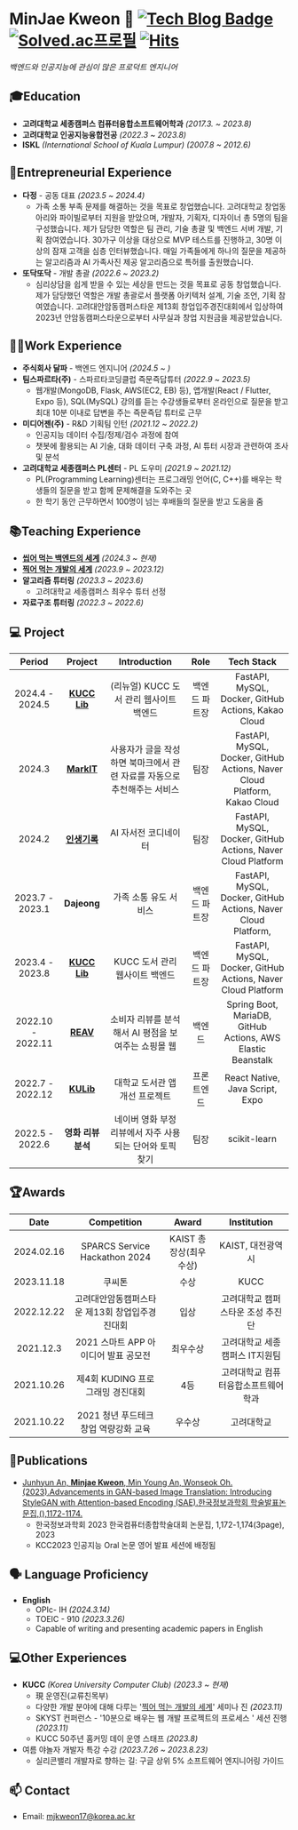 # MinJae Kweon 👋 [![Tech Blog Badge](http://img.shields.io/badge/-Tech%20blog-black?style=flat-square&logo=github&link=https://mindorizip.tistory.com/)](https://mindorizip.tistory.com/) [![Solved.ac프로필](http://mazassumnida.wtf/api/mini/generate_badge?boj=mjkweon17)](https://solved.ac/mjkweon17)  [![Hits](https://hits.seeyoufarm.com/api/count/incr/badge.svg?url=https%3A%2F%2Fgithub.com%2Fmjkweon17&count_bg=%232CA4F5&title_bg=%23512AEB&icon=&icon_color=%23E7E7E7&title=hits&edge_flat=false)](https://hits.seeyoufarm.com)

<p>
  <em>
      백엔드와 인공지능에 관심이 많은 프로덕트 엔지니어
  </em>
<p>

## 🎓Education
- **고려대학교 세종캠퍼스 컴퓨터융합소프트웨어학과** *(2017.3. ~ 2023.8)*
- **고려대학교 인공지능융합전공** *(2022.3 ~ 2023.8)*
- **ISKL** *(International School of Kuala Lumpur)* *(2007.8 ~ 2012.6)*

## 🚀Entrepreneurial Experience
- **다정** - 공동 대표 *(2023.5 ~ 2024.4)*
  - 가족 소통 부족 문제를 해결하는 것을 목표로 창업했습니다. 고려대학교 창업동아리와 파이빌로부터 지원을 받았으며, 개발자, 기획자, 디자이너 총 5명의 팀을 구성했습니다. 제가 담당한 역할은 팀 관리, 기술 총괄 및 백엔드 서버 개발, 기획 참여였습니다. 30가구 이상을 대상으로 MVP 테스트를 진행하고, 30명 이상의 잠재 고객을 심층 인터뷰했습니다. 매일 가족들에게 하나의 질문을 제공하는 알고리즘과 AI 가족사진 제공 알고리즘으로 특허를 출원했습니다.
- **또닥또닥** - 개발 총괄 *(2022.6 ~ 2023.2)*
  - 심리상담을 쉽게 받을 수 있는 세상을 만드는 것을 목표로 공동 창업했습니다. 제가 담당했던 역할은 개발 총괄로서 플랫폼 아키텍처 설계, 기술 조언, 기획 참여였습니다. 고려대안암동캠퍼스타운 제13회 창업입주경진대회에서 입상하여 2023년 안암동캠퍼스타운으로부터 사무실과 창업 지원금을 제공받았습니다.

## 👨‍💻Work Experience  
- **주식회사 달파** - 백엔드 엔지니어 *(2024.5 ~ )*
- **팀스파르타(주)** - 스파르타코딩클럽 즉문즉답튜터 *(2022.9 ~ 2023.5)*
  - 웹개발(MongoDB, Flask, AWS(EC2, EB) 등), 앱개발(React / Flutter, Expo 등), SQL(MySQL) 강의를 듣는 수강생들로부터 온라인으로 질문을 받고 최대 10분 이내로 답변을 주는 즉문즉답 튜터로 근무
- **미디어젠(주)** - R&D 기획팀 인턴 *(2021.12 ~ 2022.2)*
  - 인공지능 데이터 수집/정제/검수 과정에 참여
  - 챗봇에 활용되는 AI 기술, 대화 데이터 구축 과정, AI 튜터 시장과 관련하여 조사 및 분석
- **고려대학교 세종캠퍼스 PL센터** - PL 도우미 *(2021.9 ~ 2021.12)*
  - PL(Programming Learning)센터는 프로그래밍 언어(C, C++)를 배우는 학생들의 질문을 받고 함께 문제해결을 도와주는 곳
  - 한 학기 동안 근무하면서 100명이 넘는 후배들의 질문을 받고 도움을 줌

## 📚Teaching Experience
- [**씹어 먹는 백엔드의 세계**](https://lms.kucc.co.kr/course/detail/TFwFK2Lj3Hgmjb0SBd8x) *(2024.3 ~ 현재)*
- [**찍어 먹는 개발의 세계**](https://lms.kucc.co.kr/course/detail/Ki3HUnygJdfmTFQuW1wB) *(2023.9 ~ 2023.12)*
- **알고리즘 튜터링** *(2023.3 ~ 2023.6)*
  - 고려대학교 세종캠퍼스 최우수 튜터 선정
- **자료구조 튜터링** *(2022.3 ~ 2022.6)*

## 💻 Project
| Period | Project | Introduction | Role | Tech Stack |
|:---:|:---:|:---:|:---:|:---:|
| 2024.4 - 2024.5 | **[KUCC Lib](https://github.com/kucc/kubook-backend)** | (리뉴얼) KUCC 도서 관리 웹사이트 백엔드 | 백엔드 파트장 | FastAPI, MySQL, Docker, GitHub Actions, Kakao Cloud |
| 2024.3 | **[MarkIT](https://github.com/Paranmanjang/skyst-backend)** | 사용자가 글을 작성하면 북마크에서 관련 자료를 자동으로 추천해주는 서비스 | 팀장 | FastAPI, MySQL, Docker, GitHub Actions, Naver Cloud Platform, Kakao Cloud |
| 2024.2 | **[인생기록](https://github.com/mjkweon17/sparcs-hackathon-a3-backend)** | AI 자서전 코디네이터 | 팀장 | FastAPI, MySQL, Docker, GitHub Actions, Naver Cloud Platform |
| 2023.7 - 2023.1 | **Dajeong** | 가족 소통 유도 서비스 | 백엔드 파트장 | FastAPI, MySQL, Docker, GitHub Actions, Naver Cloud Platform,  |
| 2023.4 - 2023.8 | **[KUCC Lib](https://github.com/kucc/library-service-server-test)** | KUCC 도서 관리 웹사이트 백엔드 | 백엔드 파트장 | FastAPI, MySQL, Docker, GitHub Actions, Naver Cloud Platform |
| 2022.10 - 2022.11 | **[REAV](https://github.com/REAV-Web/REAV-back-end)** | 소비자 리뷰를 분석해서 AI 평점을 보여주는 쇼핑몰 웹 | 백엔드 | Spring Boot, MariaDB, GitHub Actions, AWS Elastic Beanstalk |
| 2022.7 - 2022.12 | **[KULib](https://github.com/KULib-Project/KULibraryApp_FE)** | 대학교 도서관 앱 개선 프로젝트 | 프론트엔드 | React Native, Java Script, Expo |
| 2022.5 - 2022.6 | **영화 리뷰 분석** | 네이버 영화 부정 리뷰에서 자주 사용되는 단어와 토픽 찾기 | 팀장 | scikit-learn |


## 🏆Awards
| Date | Competition | Award | Institution |
|:---:|:---:|:---:|:---:|
| 2024.02.16 | SPARCS Service Hackathon 2024 | KAIST 총장상(최우수상) | KAIST, 대전광역시 |
| 2023.11.18 | 쿠씨톤 | 수상 | KUCC |
| 2022.12.22 | 고려대안암동캠퍼스타운 제13회 창업입주경진대회 | 입상 | 고려대학교 캠퍼스타운 조성 추진단 |
| 2021.12.3 | 2021 스마트 APP 아이디어 발표 공모전 | 최우수상 | 고려대학교 세종캠퍼스 IT지원팀 |
| 2021.10.26 | 제4회 KUDING 프로그래밍 경진대회 | 4등 | 고려대학교 컴퓨터융합소프트웨어학과 |
| 2021.10.22 | 2021 청년 푸드테크 창업 역량강화 교육 | 우수상 | 고려대학교 |

## 📝Publications
- [Junhyun An, **Minjae Kweon**, Min Young An, Wonseok Oh.(2023).Advancements in GAN-based Image Translation: Introducing StyleGAN with Attention-based Encoding (SAE).한국정보과학회 학술발표논문집,(),1172-1174.](https://www.dbpia.co.kr/journal/articleDetail?nodeId=NODE11488309&nodeId=NODE11488309&medaTypeCode=185005&language=ko_KR&hasTopBanner=true)
  - 한국정보과학회 2023 한국컴퓨터종합학술대회 논문집, 1,172-1,174(3page), 2023
  - KCC2023 인공지능 Oral 논문 영어 발표 세션에 배정됨

## 🗣️ Language Proficiency
- **English**
  - OPIc- IH *(2024.3.14)*
  - TOEIC - 910 *(2023.3.26)*
  - Capable of writing and presenting academic papers in English <!-- with clarity and precision, given the time to prepare. -->

## 💻Other Experiences
- **KUCC** *(Korea University Computer Club)* *(2023.3 ~ 현재)*
  - 現 운영진(교류친목부)
  - 다양한 개발 분야에 대해 다루는 '[찍어 먹는 개발의 세계](https://kucc.co.kr/community/media/637c95547582f6f944076ea827accf2f?page=1&limit=9&search=)' 세미나 진 *(2023.11)*
  - SKYST 컨퍼런스 - '10분으로 배우는 웹 개발 프로젝트의 프로세스 ' 세션 진행 *(2023.11)*
  - KUCC 50주년 홈커밍 데이 운영 스태프 *(2023.8)*
- 여름 야놀자 개발자 특강 수강 *(2023.7.26 ~ 2023.8.23)*
  - 실리콘밸리 개발자로 향하는 길: 구글 상위 5% 소프트웨어 엔지니어링 가이드

## 📫 Contact
- Email: mjkweon17@korea.ac.kr
